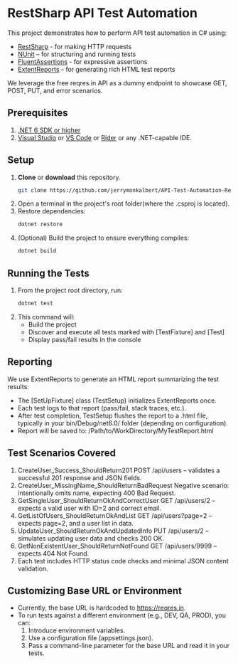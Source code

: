 # RestSharp API Test Automation

This project demonstrates how to perform API test automation in C# using:
- [RestSharp](https://restsharp.dev/) - for making HTTP requests
- [NUnit](https://nunit.org/) – for structuring and running tests
- [FluentAssertions](https://fluentassertions.com/) - for expressive assertions
- [ExtentReports](https://extentreports.com) - for generating rich HTML test reports

We leverage the free reqres.in API as a dummy endpoint to showcase GET, POST, PUT, and error scenarios.
## Prerequisites

1. [.NET 6 SDK or higher](https://dotnet.microsoft.com/en-us/download/dotnet)
2. [Visual Studio](https://visualstudio.microsoft.com/vs/) or [VS Code](https://code.visualstudio.com/) or [Rider](https://www.jetbrains.com/rider/) or any .NET-capable IDE.

## Setup

1. **Clone** or **download** this repository.
   ```bash
   git clone https://github.com/jerrymonkalbert/API-Test-Automation-Reqres.git

2. Open a terminal in the project's root folder(where the .csproj is located).
3. Restore dependencies:
   ```bash
   dotnet restore
4. (Optional) Build the project to ensure everything compiles:
   ```bash
   dotnet build

## Running the Tests
1. From the project root directory, run:
   ```bash
   dotnet test
2. This command will:
   - Build the project
   - Discover and execute all tests marked with [TestFixture] and [Test]
   - Display pass/fail results in the console

## Reporting
We use ExtentReports to generate an HTML report summarizing the test results:
   - The [SetUpFixture] class (TestSetup) initializes ExtentReports once.
   - Each test logs to that report (pass/fail, stack traces, etc.).
   - After test completion, TestSetup flushes the report to a .html file, typically in your bin/Debug/net6.0/ folder (depending on configuration).
   - Report will be saved to: /Path/to/WorkDirectory/MyTestReport.html

## Test Scenarios Covered
1. CreateUser_Success_ShouldReturn201
   POST /api/users – validates a successful 201 response and JSON fields.
2. CreateUser_MissingName_ShouldReturnBadRequest
   Negative scenario: intentionally omits name, expecting 400 Bad Request.
3. GetSingleUser_ShouldReturnOkAndCorrectUser
   GET /api/users/2 – expects a valid user with ID=2 and correct email.
4. GetListOfUsers_ShouldReturnOkAndList
   GET /api/users?page=2 – expects page=2, and a user list in data.
5. UpdateUser_ShouldReturnOkAndUpdatedInfo
   PUT /api/users/2 – simulates updating user data and checks 200 OK.
6. GetNonExistentUser_ShouldReturnNotFound
   GET /api/users/9999 – expects 404 Not Found.
7. Each test includes HTTP status code checks and minimal JSON content validation.

## Customizing Base URL or Environment

 -  Currently, the base URL is hardcoded to https://reqres.in.
 - To run tests against a different environment (e.g., DEV, QA, PROD), you can:
   1. Introduce environment variables.
   2. Use a configuration file (appsettings.json).
   3. Pass a command-line parameter for the base URL and read it in your tests.




